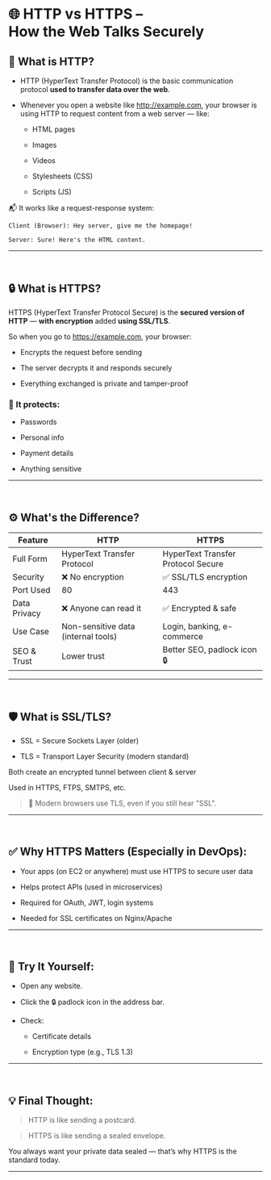 # 🌐 HTTP vs HTTPS – <br> How the Web Talks Securely

## 🚦 What is HTTP?
- HTTP (HyperText Transfer Protocol) is the basic communication protocol **used to transfer data over the web**.

- Whenever you open a website like http://example.com, your browser is using HTTP to request content from a web server — like:

    - HTML pages

    - Images

    - Videos

    - Stylesheets (CSS)

    - Scripts (JS)


📬 It works like a request-response system:

```vbnet
Client (Browser): Hey server, give me the homepage!

Server: Sure! Here's the HTML content.
```
---

<br>

## 🔒 What is HTTPS?
HTTPS (HyperText Transfer Protocol Secure) is the **secured version of HTTP** — **with encryption** added **using SSL/TLS**.

So when you go to https://example.com, your browser:

- Encrypts the request before sending

- The server decrypts it and responds securely

- Everything exchanged is private and tamper-proof

### 🎯 It protects:

- Passwords

- Personal info

- Payment details

- Anything sensitive

---

<br>

## ⚙️ What's the Difference?
| Feature      | HTTP                                | HTTPS                              |
| ------------ | ----------------------------------- | ---------------------------------- |
| Full Form    | HyperText Transfer Protocol         | HyperText Transfer Protocol Secure |
| Security     | ❌ No encryption                     | ✅ SSL/TLS encryption               |
| Port Used    | 80                                  | 443                                |
| Data Privacy | ❌ Anyone can read it                | ✅ Encrypted & safe                 |
| Use Case     | Non-sensitive data (internal tools) | Login, banking, e-commerce         |
| SEO & Trust  | Lower trust                         | Better SEO, padlock icon 🔒        |

---

<br>

## 🛡️ What is SSL/TLS?
- SSL = Secure Sockets Layer (older)

- TLS = Transport Layer Security (modern standard)

Both create an encrypted tunnel between client & server

Used in HTTPS, FTPS, SMTPS, etc.

> 📌 Modern browsers use TLS, even if you still hear "SSL".

---

<br>

## ✅ Why HTTPS Matters (Especially in DevOps):
- Your apps (on EC2 or anywhere) must use HTTPS to secure user data

- Helps protect APIs (used in microservices)

- Required for OAuth, JWT, login systems

- Needed for SSL certificates on Nginx/Apache

---

<br>

## 🧪 Try It Yourself:
- Open any website.

- Click the 🔒 padlock icon in the address bar.

- Check:

    - Certificate details

    - Encryption type (e.g., TLS 1.3)

---

<br>

## 💡 Final Thought:
> HTTP is like sending a postcard.

> HTTPS is like sending a sealed envelope.

You always want your private data sealed — that’s why HTTPS is the standard today.

---

